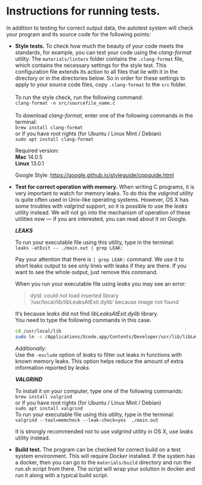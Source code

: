 # Instructions for running tests.

In addition to testing for correct output data, the autotest system will check your program and its source code for the
following points:

* **Style tests.** To check how much the beauty of your code meets the standards, for example, you can test your code
  using the _clang-format_ utility. The ```materials/linters``` folder contains the ```.clang-format``` file, which
  contains the necessary settings for the style test. This configuration file extends its action to all files that lie
  with it in the directory or in the directories below. So in order for these settings to apply to your source code
  files, copy ```.clang-format``` to the ```src``` folder. \
  \
  To run the style check, run the following command: \
  ```clang-format -n src/sourcefile_name.c``` \
  \
  To download _clang-format_, enter one of the following commands in the terminal: \
  ```brew install clang-format``` \
  or if you have root rights (for Ubuntu / Linux Mint / Debian) \
  ```sudo apt install clang-format```

  Required version: \
  **Mac** 14.0.5 \
  **Linux** 13.0.1

  Google Style: https://google.github.io/styleguide/cppguide.html


* **Test for correct operation with memory.** When writing C programs, it is very important to watch for memory leaks.
  To do this the _valgrind_ utility is quite often used in Unix-like operating systems. However, OS X has some troubles
  with _valgrind_ support, so it is possible to use the _leaks_ utility instead. We will not go into the mechanism of
  operation of these utilities now — if you are interested, you can read about it on Google.

  **_LEAKS_**

  To run your executable file using this utility, type in the terminal: \
  ```leaks -atExit -- ./main.out | grep LEAK:```

  Pay your attention that there is ```| grep LEAK:``` command. We use it to short leaks output to see only lines with
  leaks if they are there. If you want to see the whole output, just remove this command.

  When you run your executable file using _leaks_ you may see an error:
  > dyld: could not load inserted library ‘/usr/local/lib/libLeaksAtExit.dylib’ because image not found

  It’s because _leaks_ did not find _libLeaksAtExit.dylib_ library. \
  You need to type the following commands in this case.
  ```sh
  cd /usr/local/lib  
  sudo ln -s /Applications/Xcode.app/Contents/Developer/usr/lib/libLeaksAtExit.dylib
  ```

  _Additionally:_  \
  Use the ```-exclude``` option of _leaks_ to filter out leaks in functions with known memory leaks. This option helps
  reduce the amount of extra information reported by _leaks_.

  **_VALGRIND_**
  
  To install it on your computer, type one of the following commands: \
   ```brew install valgrind``` \
   or if you have root rights (for Ubuntu / Linux Mint / Debian) \
   ```sudo apt install valgrind``` \
   To run your executable file using this utility, type in the terminal: \
   ```valgrind --tool=memcheck --leak-check=yes  ./main.out```
   
   It is strongly recommended not to use _valgrind_ utility in OS X, use _leaks_ utility instead.

* **Build test.** The program can be checked for correct build on a test system environment. This will require _Docker_
  installed. If the system has a docker, then you can go to the `materials/build` directory and run the run.sh script
  from there. The script will wrap your solution in docker and run it along with a typical build script.
